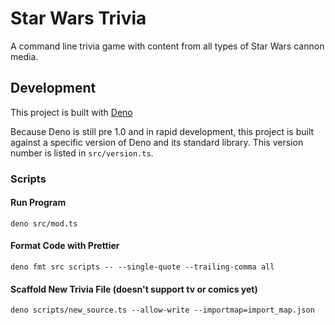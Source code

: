 # Star Wars Trivia
A command line trivia game with content from all types of Star Wars cannon media.

## Development
This project is built with [Deno](https://deno.land)

Because Deno is still pre 1.0 and in rapid development, this project is built against a specific version of Deno and its standard library. This version number is listed in `src/version.ts`.

### Scripts

#### Run Program
`deno src/mod.ts`

#### Format Code with Prettier
`deno fmt src scripts -- --single-quote --trailing-comma all`

#### Scaffold New Trivia File (doesn't support tv or comics yet)
`deno scripts/new_source.ts --allow-write --importmap=import_map.json`